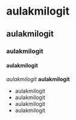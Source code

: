# aulakmilogit
## aulakmilogit
### aulakmilogit
#### aulakmilogit

*aulakmilogit*
**aulakmilogit**

- aulakmilogit
- aulakmilogit
- aulakmilogit
- aulakmilogit

[]()
![]()
